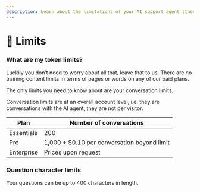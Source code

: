 ```yaml
---
description: Learn about the limitations of your AI support agent (there are very few!)
---
```


# 🧱 Limits

### What are my token limits?

Luckily you don’t need to worry about all that, leave that to us. There are no training content limits in terms of pages or words on any of our paid plans.

The only limits you need to know about are your conversation limits.

Conversation limits are at an overall account level, i.e. they are conversations with the AI agent, they are not per visitor.

| Plan       | Number of conversations                     |
| ---------- | ------------------------------------------- |
| Essentials | 200                                         |
| Pro        | 1,000 + $0.10 per conversation beyond limit |
| Enterprise | Prices upon request                         |

### Question character limits

Your questions can be up to 400 characters in length.

